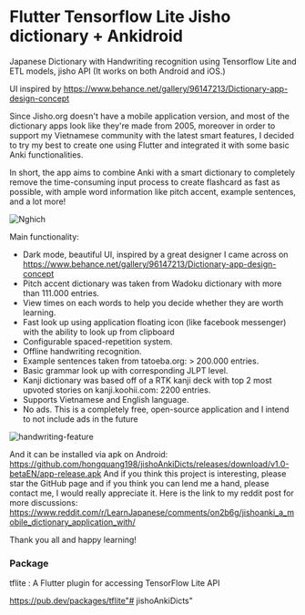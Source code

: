 # Flutter Tensorflow Lite Jisho dictionary + Ankidroid
Japanese Dictionary with Handwriting recognition using Tensorflow Lite and ETL models, jisho API
(It works on both Android and iOS.)

UI inspired by https://www.behance.net/gallery/96147213/Dictionary-app-design-concept

Since Jisho.org doesn't have a mobile application version, and most of the dictionary apps look like they're made from 2005, moreover in order to support my Vietnamese community with the latest smart features, I decided to try my best to create one using Flutter and integrated it with some basic Anki functionalities.

In short, the app aims to combine Anki with a smart dictionary to completely remove the time-consuming input process to create flashcard as fast as possible, with ample word information like pitch accent, example sentences, and a lot more!

![Nghich](https://user-images.githubusercontent.com/49474671/126075995-50a8d4c2-04ca-4e4e-aa98-03bca2a17525.png)

Main functionality:
- Dark mode, beautiful UI, inspired by a great designer I came across on https://www.behance.net/gallery/96147213/Dictionary-app-design-concept
- Pitch accent dictionary was taken from Wadoku dictionary with more than 111.000 entries.
- View times on each words to help you decide whether they are worth learning.
- Fast look up using application floating icon (like facebook messenger) with the ability to look up from clipboard
- Configurable spaced-repetition system.
- Offline handwriting recognition.
- Example sentences taken from tatoeba.org: > 200.000 entries.
- Basic grammar look up with corresponding JLPT level.
- Kanji dictionary was based off of a RTK kanji deck with top 2 most upvoted stories on kanji.koohii.com: 2200 entries.
- Supports Vietnamese and English language.
- No ads. This is a completely free, open-source application and I intend to not include ads in the future

![handwriting-feature](https://github.com/hongquang198/jishoAnkiDicts/tree/main/assets/ezgif.com-gif-maker.gif)

And it can be installed via apk on Android: https://github.com/hongquang198/jishoAnkiDicts/releases/download/v1.0-betaEN/app-release.apk
And if you think this project is interesting, please star the GitHub page and if you think you can lend me a hand, please contact me, I would really appreciate it.
Here is the link to my reddit post for more discussions: https://www.reddit.com/r/LearnJapanese/comments/on2b6g/jishoanki_a_mobile_dictionary_application_with/

Thank you all and happy learning!

### Package
tflite : A Flutter plugin for accessing TensorFlow Lite API

https://pub.dev/packages/tflite"# jishoAnkiDicts" 



